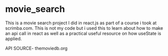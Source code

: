 # movie_search
This is a movie search project I did in react.js as part of a course i took at scrimba.com. This is not my code but i used this to learn about how to make an api call in react
as well as a practical useful resource on how useState is applied.

API SOURCE-
themoviedb.org



